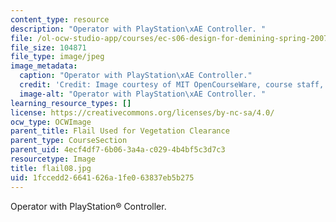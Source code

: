 ```yaml
---
content_type: resource
description: "Operator with PlayStation\xAE Controller. "
file: /ol-ocw-studio-app/courses/ec-s06-design-for-demining-spring-2007/1fccedd26641626a1fe063837eb5b275_flail08.jpg
file_size: 104871
file_type: image/jpeg
image_metadata:
  caption: "Operator with PlayStation\xAE Controller."
  credit: 'Credit: Image courtesy of MIT OpenCourseWare, course staff, and students.'
  image-alt: "Operator with PlayStation\xAE Controller. "
learning_resource_types: []
license: https://creativecommons.org/licenses/by-nc-sa/4.0/
ocw_type: OCWImage
parent_title: Flail Used for Vegetation Clearance
parent_type: CourseSection
parent_uid: 4ecf4df7-6b06-3a4a-c029-4b4bf5c3d7c3
resourcetype: Image
title: flail08.jpg
uid: 1fccedd2-6641-626a-1fe0-63837eb5b275
---
```

Operator with PlayStation® Controller. 